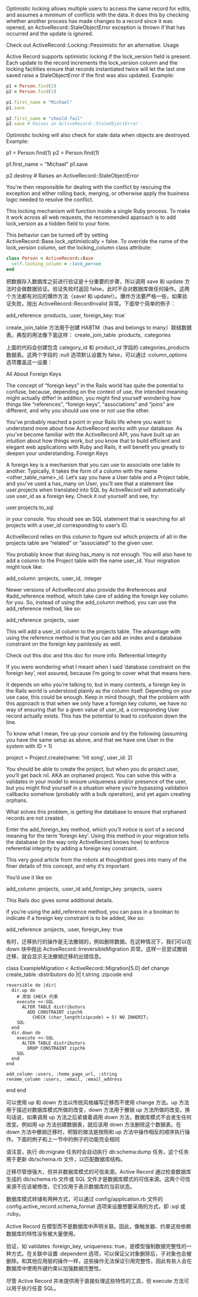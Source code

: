 Optimistic locking allows multiple users to access the same record for edits, 
and assumes a minimum of conflicts with the data. It does this by checking 
whether another process has made changes to a record since it was opened, an 
ActiveRecord::StaleObjectError exception is thrown if that has occurred and the 
update is ignored.

Check out ActiveRecord::Locking::Pessimistic for an alternative.
Usage

Active Record supports optimistic locking if the lock_version field is present. 
Each update to the record increments the lock_version column and the locking 
facilities ensure that records instantiated twice will let the last one saved 
raise a StaleObjectError if the first was also updated. Example:
```ruby
p1 = Person.find(1)
p2 = Person.find(1)

p1.first_name = "Michael"
p1.save

p2.first_name = "should fail"
p2.save # Raises an ActiveRecord::StaleObjectError
```
Optimistic locking will also check for stale data when objects are destroyed. 
Example:

p1 = Person.find(1)
p2 = Person.find(1)

p1.first_name = "Michael"
p1.save

p2.destroy # Raises an ActiveRecord::StaleObjectError

You're then responsible for dealing with the conflict by rescuing the exception 
and either rolling back, merging, or otherwise apply the business logic needed 
to resolve the conflict.

This locking mechanism will function inside a single Ruby process. To make it 
work across all web requests, the recommended approach is to add lock_version as 
a hidden field to your form.

This behavior can be turned off by setting 
ActiveRecord::Base.lock_optimistically = false. To override the name of the 
lock_version column, set the locking_column class attribute:
```ruby
class Person < ActiveRecord::Base
  self.locking_column = :lock_person
end
```

把数据存入数据库之前进行验证是十分重要的步骤，所以调用 save 和 update 方法时会做数据验证。验证失败时返回 
false，此时不会对数据库做任何操作。这两个方法都有对应的爆炸方法（save! 和 update!）。爆炸方法要严格一些，如果验证失败，抛出 
ActiveRecord::RecordInvalid 异常。下面举个简单的例子：

add_reference :products, :user, foreign_key: true`

create_join_table 方法用于创建 HABTM（has and belongs to many）联结数据表。典型的用法像下面这样：
create_join_table :products, :categories

上面的代码会创建包含 category_id 和 product_id 字段的 categories_products 数据表。这两个字段的 :null 
选项默认设置为 false，可以通过 :column_options 选项覆盖这一设置：


All About Foreign Keys

The concept of “foreign keys” in the Rails world has quite the potential to 
confuse, because, depending on the context of use, the intended meaning might 
actually differ! In addition, you might find yourself wondering how things like 
“references”, “foreign keys”, “associations” and “joins” are different, and why 
you should use one or not use the other.

You’ve probably reached a point in your Rails life where you want to understand 
more about how ActiveRecord works with your database. As you’ve become familiar 
with the ActiveRecord API, you have built up an intuition about how things work, 
but you know that to build efficient and elegant web applications with Ruby and 
Rails, it will benefit you greatly to deepen your understanding.
Foreign Keys

A foreign key is a mechanism that you can use to associate one table to another. 
Typically, it takes the form of a column with the name <other_table_name>_id. 
Let’s say you have a User table and a Project table, and you’ve used a has_many 
on User, you’ll see that a statement like user.projects when translated into SQL 
by ActiveRecord will automatically use user_id as a foreign key. Check it out 
yourself and see, try:

user.projects.to_sql

in your console. You should see an SQL statement that is searching for all 
projects with a user_id corresponding to user‘s ID.

ActiveRecord relies on this column to figure out which projects of all in the 
projects table are “related” or “associated” to the given user.

You probably know that doing has_many is not enough. You will also have to add a 
column to the Project table with the name user_id. Your migration might look 
like:

add_column :projects, :user_id, :integer

Newer versions of ActiveRecord also provide the #references and #add_reference 
method, which take care of adding the foreign key column for you. So, instead of 
using the add_column method, you can use the add_reference method, like so:

add_reference :projects, :user

This will add a user_id column to the projects table. The advantage with using 
the reference method is that you can add an index and a database constraint on 
the foreign key painlessly as well.

Check out this doc and this doc for more info.
Referential Integrity

If you were wondering what I meant when I said ‘database constraint on the 
foreign key’, rest assured, because I’m going to cover what that means here.

It depends on who you’re talking to, but in many contexts, a foreign key in the 
Rails world is understood plainly as the column itself. Depending on your use 
case, this could be enough. Keep in mind though, that the problem with this 
approach is that when we only have a foreign key column, we have no way of 
ensuring that for a given value of user_id, a corresponding User record actually 
exists. This has the potential to lead to confusion down the line.

To know what I mean, fire up your console and try the following (assuming you 
have the same setup as above, and that we have one User in the system with ID = 
1)

project = Project.create(name: 'hit song', user_id: 2)

You should be able to create the project, but when you do project.user, you’ll 
get back nil. AKA an orphaned project. You can solve this with a validates in 
your model to ensure uniqueness and/or presence of the user, but you might find 
yourself in a situation where you’re bypassing validation callbacks somehow 
(probably with a bulk operation), and yet again creating orphans.

What solves this problem, is getting the database to ensure that orphaned 
records are not created.

Enter the add_foreign_key method, which you’ll notice is sort of a second 
meaning for the term ‘foreign key’. Using this method in your migration tells 
the database (in the way only ActiveRecord knows how) to enforce referential 
integrity by adding a foreign key constraint.

This very good article from the robots at thoughtbot goes into many of the finer 
details of this concept, and why it’s important.

You’d use it like so:

add_column :projects, :user_id
add_foreign_key :projects, :users

This Rails doc gives some additional details.

If you’re using the add_reference method, you can pass in a boolean to indicate 
if a foreign key constraint is to be added, like so:

add_reference :projects, :user, foreign_key: true

有时，迁移执行的操作是无法撤销的，例如删除数据。在这种情况下，我们可以在 down 块中抛出 
ActiveRecord::IrreversibleMigration 异常。这样一旦尝试撤销迁移，就会显示无法撤销迁移的出错信息。

class ExampleMigration < ActiveRecord::Migration[5.0]
  def change
    create_table :distributors do |t|
      t.string :zipcode
    end
 
    reversible do |dir|
      dir.up do
        # 添加 CHECK 约束
        execute <<-SQL
          ALTER TABLE distributors
            ADD CONSTRAINT zipchk
              CHECK (char_length(zipcode) = 5) NO INHERIT;
        SQL
      end
      dir.down do
        execute <<-SQL
          ALTER TABLE distributors
            DROP CONSTRAINT zipchk
        SQL
      end
    end
 
    add_column :users, :home_page_url, :string
    rename_column :users, :email, :email_address
  end
end

可以使用 up 和 down 方法以传统风格编写迁移而不使用 change 方法。up 方法用于描述对数据库模式所做的改变，down 方法用于撤销 up 
方法所做的改变。换句话说，如果调用 up 方法之后紧接着调用 down 方法，数据库模式不会发生任何改变。例如用 up 方法创建数据表，就应该用 down 
方法删除这个数据表。在 down 方法中撤销迁移时，明智的做法是按照和 up 方法中操作相反的顺序执行操作。下面的例子和上一节中的例子的功能完全相同

请注意，执行 db:migrate 任务时会自动执行 db:schema:dump 任务，这个任务用于更新 db/schema.rb 文件，以匹配数据库结构。

迁移尽管很强大，但并非数据库模式的可信来源。Active Record 通过检查数据库生成的 db/schema.rb 文件或 SQL 
文件才是数据库模式的可信来源。这两个可信来源不应该被修改，它们仅用于表示数据库的当前状态。

数据库模式转储有两种方式，可以通过 config/application.rb 文件的 config.active_record.schema_format 
选项来设置想要采用的方式，即 :sql 或 :ruby。

Active Record 在模型而不是数据库中声明关联。因此，像触发器、约束这些依赖数据库的特性没有被大量使用。

验证，如 validates :foreign_key, uniqueness: true，是模型强制数据完整性的一种方式。在关联中设置 :dependent 
选项，可以保证父对象删除后，子对象也会被删除。和其他应用层的操作一样，这些操作无法保证引用完整性，因此有些人会在数据库中使用外键约束以加强数据完整性。

尽管 Active Record 并未提供用于直接处理这些特性的工具，但 execute 方法可以用于执行任意 SQL。
